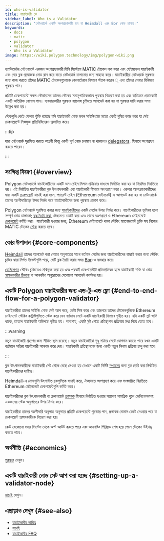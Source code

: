 ```yaml
---
id: who-is-validator
title: যাচাইকারী কে
sidebar_label: Who is a Validator
description: "নেটওয়ার্কে একটি অংশগ্রহণকারী হল যা Heimdall এবং Bor নোড চালায়।"
keywords:
  - docs
  - matic
  - polygon
  - validator
  - Who is a Validator
image: https://wiki.polygon.technology/img/polygon-wiki.png
---
```


ভ্যালিডেটর নেটওয়ার্কে একজন অংশগ্রহণকারী যিনি সিস্টেমে MATIC টোকেন লক করে এবং হেইমডেল যাচাইকারী এবং বোর ব্লক প্রযোজক নোড রান করে যাতে নেটওয়ার্ক চালানোর জন্য সাহায্য করে। যাচাইকারীরা নেটওয়ার্ক সুরক্ষার জন্য কাজ করতে তাঁদের MATIC টোকেনগুলোকে কোলাটেরাল হিসাবে স্ট্যাক করেন ্ এবং তাঁদের সেবার বিনিময়ে পুরস্কার পান।

প্রতিটি চেকপয়েন্টে সকল স্টেকারদের তাদের স্টেকের সমানুপাতিকভাবে পুরস্কার বিতরণ করা হয় এবং ব্যতিক্রম প্রস্তাবকারী একটি অতিরিক্ত বোনাস পান। ব্যবহারকারীর পুরস্কার ব্যালেন্স চুক্তিতে আপডেট করা হয় যা পুরস্কার দাবি করার সময় উল্লেখ করা হয়।

স্টেকগুলি কেটে ফেলার ঝুঁকি রয়েছে যদি যাচাইকারী নোড ডবল সাইনিংয়ের মতো একটি দূষিত কাজ করে যা সেই চেকপয়েন্টে লিঙ্কযুক্ত প্রতিনিধিদেরও প্রভাবিত করে।

:::tip

যারা নেটওয়ার্ক সুরক্ষিত করতে আগ্রহী কিন্তু একটি পূর্ণ নোড চলমান না থাকলেও [delegators](/docs/maintain/glossary.md#delegator). হিসাবে অংশগ্রহণ করতে পারেন।

:::

## সংক্ষিপ্ত বিবরণ {#overview}

Polygon নেটওয়ার্কে যাচাইকারীদের একটি অন-চেইন নিলাম প্রক্রিয়ার মাধ্যমে নির্বাচিত করা হয় যা নিয়মিত বিরতিতে হয়। এই নির্বাচিত যাচাইকারীরা ব্লক উৎপাদনকারী এবং যাচাইকারী হিসাবে অংশগ্রহণ করে। একবার অংশগ্রহণকারীদের দ্বারা একটি [চেকপয়েন্ট](/docs/maintain/glossary.md#checkpoint-transaction) যাচাই করা হলে, প্যারেন্ট চেইন (Ethereum মেইননেট) এ আপডেট করা হয় যা নেটওয়ার্কে তাদের অংশীদারিত্বের উপর নির্ভর করে যাচাইকারীদের জন্য পুরস্কার প্রকাশ করে।

Polygon নেটওয়ার্ক সুরক্ষিত করার জন্য [যাচাইকারীদের](/docs/maintain/glossary.md#validator) একটি সেটের উপর নির্ভর করে। যাচাইকারীদের ভূমিকা হলো সম্পূর্ণ নোড চালানো; [ব্লক তৈরি করা](/docs/maintain/glossary.md#block-producer), ঐক্যমত্য যাচাই করা এবং তাতে অংশগ্রহণ ও Ethereum মেইননেটে [চেকপয়েন্ট](/docs/maintain/glossary.md#checkpoint-transaction) কমিট করা। যাচাইকারী হওয়ার জন্য, Ethereum মেইননেটে থাকা স্টেকিং ম্যানেজমেন্ট চুক্তি সহ নিজের MATIC টোকেন [স্টেক](/docs/maintain/glossary.md#staking) করতে হবে।

## কোর উপাদান {#core-components}

[Heimdall](/docs/maintain/glossary.md#heimdall) তাদের আপডেট করা শেয়ার অনুপাতের সাথে বর্তমান সেটের জন্য যাচাইকারীদের বাছাই করার জন্য স্টেকিং চুক্তির দ্বারা নির্গত ইভেন্টগুলি পড়ে, যেটি ব্লক তৈরি করার সময় [Bor](/docs/maintain/glossary.md#bor)-ও ব্যবহার করে।

[ডেলিগেশন](/docs/maintain/glossary.md#delegator) স্টেকিং চুক্তিতেও নথিভুক্ত করা হয় এবং পরবর্তী চেকপয়েন্টটি প্রতিশ্রুতিবদ্ধ হলে যাচাইকারী শক্তি বা নোড [স্বাক্ষরকারীর ঠিকানা](/docs/maintain/glossary.md#signer-address) বা আনবন্ডিং অনুরোধের যেকোনো আপডেট কার্যকর হয়।


## একটি Polygon যাচাইকারীর জন্য এন্ড-টু-এন্ড ফ্লো {#end-to-end-flow-for-a-polygon-validator}

যাচাইকারীরা তাদের সাইনিং নোড সেট আপ করে, ডেটা সিঙ্ক করে এবং তারপরে তাদের টোকেনগুলিকে Ethereum মেইননেট স্টেকিং কন্ট্রাক্টগুলিতে স্টেক করে যেন বর্তমান সেটে একটি যাচাইকারী হিসাবে গৃহীত হয়। যদি একটি স্লট খালি থাকে, তাহলে যাচাইকারী অবিলম্বে গৃহীত হয়। অন্যথায়, একটি স্লট পেতে প্রতিস্থাপন প্রক্রিয়ার মধ্য দিয়ে যেতে হবে।

:::warning

নতুন যাচাইকারী গ্রহণের জন্য সীমিত স্থান রয়েছে। নতুন যাচাইকারীরা শুধু সক্রিয় সেটে যোগদান করতে পারে যখন একটি বর্তমানে সক্রিয় যাচাইকারী আনবন্ড করে দেয়। যাচাইকারী প্রতিস্থাপনের জন্য একটি নতুন নিলাম প্রক্রিয়া চালু করা হবে।

:::

ব্লক উৎপাদনকারীকে যাচাইকারী সেট থেকে বেছে নেওয়া হয় যেখানে একটি নির্দিষ্ট [স্প্যানের](/docs/maintain/glossary.md#span) জন্য ব্লক তৈরি করা নির্বাচিত যাচাইকারীদের দায়িত্ব।

Heimdall-এ নোডগুলি উৎপাদিত ব্লকগুলিকে যাচাই করে, ঐক্যমতে অংশগ্রহণ করে এবং সংজ্ঞায়িত বিরতিতে Ethereum মেইননেটে চেকপয়েন্টগুলি কমিট করে।

যাচাইকারীদের ব্লক উৎপাদনকারী বা চেকপয়েন্ট [প্রস্তাবক](/docs/maintain/glossary.md#proposer) হিসাবে নির্বাচিত হওয়ার সম্ভাবনা সামগ্রিক পুলে ডেলিগেশনসহ একজনের স্টেক অনুপাতের উপর নির্ভর করে।

যাচাইকারীরা তাদের অংশীদারি অনুপাত অনুসারে প্রতিটি চেকপয়েন্টে পুরস্কার পান, প্রস্তাবক বোনাস কেটে নেওয়ার পরে যা চেকপয়েন্ট প্রস্তাবকারীকে বিতরণ করা হয়।

কেউ যেকোনো সময় সিস্টেম থেকে অপ্ট আউট করতে পারে এবং আনবন্ডিং পিরিয়ড শেষ হয়ে গেলে টোকেন উইথড্র করতে পারে।

## অর্থনীতি {#economics}

[পুরস্কার](/docs/maintain/validator/rewards) দেখুন।

## একটি যাচাইকারী নোড সেট আপ করা হচ্ছে {#setting-up-a-validator-node}

[যাচাই](/docs/maintain/validate/validator-index) দেখুন।

## এছাড়াও দেখুন {#see-also}

* [যাচাইকারীর দায়িত্ব](/docs/maintain/validate/validator-responsibilities)
* [যাচাই](/docs/maintain/validate/validator-index)
* [যাচাইকারীর FAQ](/docs/maintain/validate/faq/validator-faq)
